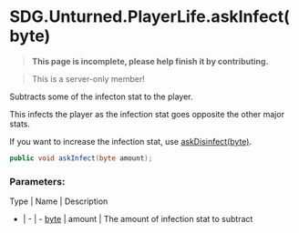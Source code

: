 # SDG.Unturned.PlayerLife.askInfect(byte)

<blockquote><p><b>This page is incomplete, please help finish it by contributing.<p></b></blockquote>

> This is a server-only member!

Subtracts some of the infecton stat to the player.

This infects the player as the infection stat goes opposite the other major stats.

If you want to increase the infection stat, use [askDisinfect(byte)](scripting/sdg/unturned/playerlife/askinfect).

```csharp
public void askInfect(byte amount);
```

### Parameters:

Type | Name | Description
- | - | -
[byte](https://docs.microsoft.com/en-us/dotnet/api/system.byte?view=netframework-3.5) | amount | The amount of infection stat to subtract